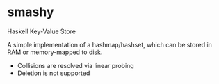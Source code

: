 # smashy
Haskell Key-Value Store

A simple implementation of a hashmap/hashset, which can be stored in RAM or memory-mapped to disk.

* Collisions are resolved via linear probing
* Deletion is not supported
